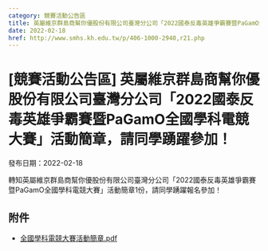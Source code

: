 ```yaml
---
category: 競賽活動公告區
title: 英屬維京群島商幫你優股份有限公司臺灣分公司「2022國泰反毒英雄爭霸賽暨PaGamO全國學科電競大賽」活動簡章，請同學踴躍參加！
date: 2022-02-18
href: http://www.smhs.kh.edu.tw/p/406-1000-2940,r21.php
---
```


# [競賽活動公告區] 英屬維京群島商幫你優股份有限公司臺灣分公司「2022國泰反毒英雄爭霸賽暨PaGamO全國學科電競大賽」活動簡章，請同學踴躍參加！

發布日期：2022-02-18

<div><div></div><div>轉知英屬維京群島商幫你優股份有限公司臺灣分公司「2022國泰反毒英雄爭霸賽暨PaGamO全國學科電競大賽」活動簡章1份，請同學踴躍報名參加！</div></div>

## 附件

- [全國學科電競大賽活動簡章.pdf](https://www.smhs.kh.edu.tw/var/file/0/1000/attach/30/pta_2658_8525207_49119.pdf)
